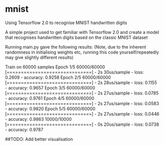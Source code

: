 # mnist
Using Tensorflow 2.0 to recognise MNIST handwritten digits

A simple project used to get familiar with Tensorflow 2.0 and create a model that recognises handwritten digits based on the classic MNIST dataset

Running main.py gave the following results:
(Note, due to the inherent randomness in initialising weights etc, running this code yourself/repeatedly may give slightly different results)

Train on 60000 samples
Epoch 1/5
60000/60000 [==============================] - 2s 30us/sample - loss: 0.2609 - accuracy: 0.9258
Epoch 2/5
60000/60000 [==============================] - 2s 28us/sample - loss: 0.1155 - accuracy: 0.9657
Epoch 3/5
60000/60000 [==============================] - 2s 27us/sample - loss: 0.0785 - accuracy: 0.9761
Epoch 4/5
60000/60000 [==============================] - 2s 27us/sample - loss: 0.0583 - accuracy: 0.9820
Epoch 5/5
60000/60000 [==============================] - 2s 27us/sample - loss: 0.0446 - accuracy: 0.9863
10000/10000 [==============================] - 0s 20us/sample - loss: 0.0738 - accuracy: 0.9787

##TODO: Add better visualisation